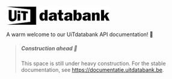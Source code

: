 <!-- focus: false -->
![](../assets/images/uitdatabank.png)

A warm welcome to our UiTdatabank API documentation! 👋

<!-- theme: warning -->

> ##### Construction ahead 🚧
>
> This space is still under heavy construction. For the stable documentation, see <https://documentatie.uitdatabank.be>.
